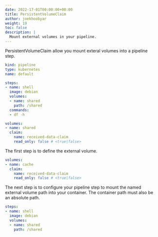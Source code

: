 ```yaml
---
date: 2022-17-01T00:00:00+00:00
title: PersistentVolumeClaim
author: joekhoobyar
weight: 19
toc: false
description: |
  Mount external volumes in your pipeline.
---
```


PersistentVolumeClaim allow you mount exteral volumes into a pipeline step. 

```yaml {linenos=table, hl_lines=["8-10", "15-20"]}
kind: pipeline
type: kubernetes
name: default

steps:
- name: shell
  image: debian
  volumes:
  - name: shared
    path: /shared
  commands:
  - df -h

volumes:
- name: shared
  claim:
    name: received-data-claim
    read_only: false # <true|false>
```

The first step is to define the external volume. 

```yaml {linenos=table, linenostart=15}
volumes:
- name: cache
  claim:
    name: received-data-claim
    read_only: false # <true|false>
```

The next step is to configure your pipeline step to mount the named external volume path into your container. The container path must also be an absolute path.

```yaml {linenos=table, linenostart=5}
steps:
- name: shell
  image: debian
  volumes:
  - name: shared
    path: /shared
```

